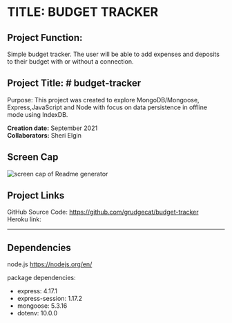 # TITLE: BUDGET TRACKER

## Project Function:  
Simple budget tracker. The user will be able to add expenses and deposits to their budget with or without a connection. 

## Project Title: # budget-tracker
Purpose: This project was created to explore MongoDB/Mongoose, Express,JavaScript and Node with focus on data persistence in offline mode using IndexDB.

**Creation date:** September 2021  
**Collaborators:** Sheri Elgin

## Screen Cap
![screen cap of Readme generator](/public/img/screencap.png)

## Project Links
GitHub Source Code:  https://github.com/grudgecat/budget-tracker  
Heroku link:   

***
## Dependencies 
node.js https://nodejs.org/en/  

package dependencies:  
 * express: 4.17.1  
 * express-session: 1.17.2  
 * mongoose: 5.3.16  
 * dotenv: 10.0.0  

 
